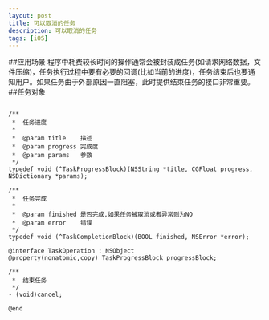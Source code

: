 ```yaml
---
layout: post
title: 可以取消的任务
description: 可以取消的任务
tags: [iOS]
---
```

##应用场景
程序中耗费较长时间的操作通常会被封装成任务(如请求网络数据，文件压缩)，任务执行过程中要有必要的回调(比如当前的进度)，任务结束后也要通知用户。如果任务由于外部原因一直阻塞，此时提供结束任务的接口非常重要。
##任务对象
```obj

/**
 *  任务进度
 *
 *  @param title    描述
 *  @param progress 完成度
 *  @param params   参数
 */
typedef void (^TaskProgressBlock)(NSString *title, CGFloat progress, NSDictionary *params);

/**
 *  任务完成
 *
 *  @param finished 是否完成,如果任务被取消或者异常则为NO
 *  @param error    错误
 */
typedef void (^TaskCompletionBlock)(BOOL finished, NSError *error);

@interface TaskOperation : NSObject
@property(nonatomic,copy) TaskProgressBlock progressBlock;

/**
 *  结束任务
 */
- (void)cancel;

@end

```